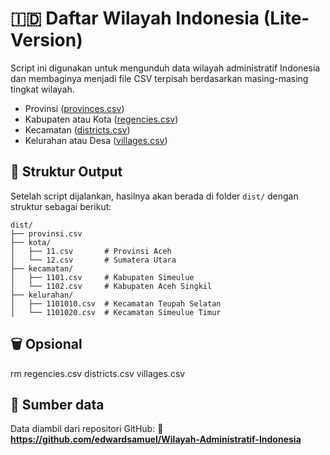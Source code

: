 # 🇮🇩 Daftar Wilayah Indonesia (Lite-Version)

Script ini digunakan untuk mengunduh data wilayah administratif Indonesia dan membaginya menjadi file CSV terpisah berdasarkan masing-masing tingkat wilayah.

- Provinsi ([provinces.csv](https://raw.githubusercontent.com/edwardsamuel/Wilayah-Administratif-Indonesia/refs/heads/master/csv/provinces.csv))
- Kabupaten atau Kota ([regencies.csv](https://raw.githubusercontent.com/edwardsamuel/Wilayah-Administratif-Indonesia/refs/heads/master/csv/regencies.csv))
- Kecamatan ([districts.csv](https://raw.githubusercontent.com/edwardsamuel/Wilayah-Administratif-Indonesia/refs/heads/master/csv/districts.csv))
- Kelurahan atau Desa ([villages.csv](https://raw.githubusercontent.com/edwardsamuel/Wilayah-Administratif-Indonesia/refs/heads/master/csv/villages.csv))

## 📁 Struktur Output

Setelah script dijalankan, hasilnya akan berada di folder `dist/` dengan struktur sebagai berikut:
```
dist/
├── provinsi.csv
├── kota/
│   ├── 11.csv       # Provinsi Aceh
│   └── 12.csv       # Sumatera Utara
├── kecamatan/
│   ├── 1101.csv     # Kabupaten Simeulue
│   └── 1102.csv     # Kabupaten Aceh Singkil
├── kelurahan/
│   ├── 1101010.csv  # Kecamatan Teupah Selatan
│   └── 1101020.csv  # Kecamatan Simeulue Timur
```

## 🗑 Opsional
rm regencies.csv districts.csv villages.csv

## 🔗 Sumber data
Data diambil dari repositori GitHub: **🔗 https://github.com/edwardsamuel/Wilayah-Administratif-Indonesia**